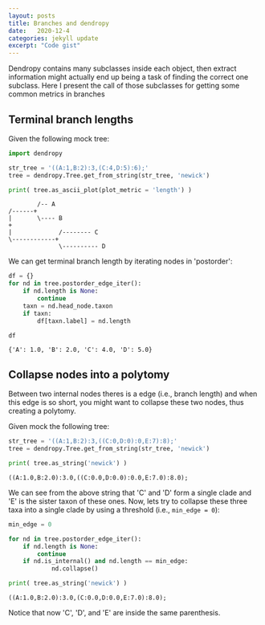 ```yaml
---
layout: posts
title: Branches and dendropy
date:   2020-12-4
categories: jekyll update
excerpt: "Code gist"
---
```


Dendropy contains many subclasses inside each object, then extract information might actually
end up being a task of finding the correct one subclass. Here I present the call of those subclasses
for getting some common metrics in branches

## Terminal branch lengths

Given the following mock tree:

```python
import dendropy

str_tree = '((A:1,B:2):3,(C:4,D:5):6);'
tree = dendropy.Tree.get_from_string(str_tree, 'newick')

print( tree.as_ascii_plot(plot_metric = 'length') )
```

```
        /-- A
/------+
|       \---- B
+              
|             /-------- C 
\------------+           
              \---------- D
```
We can get terminal branch length by iterating nodes in 'postorder':

```python
df = {}
for nd in tree.postorder_edge_iter():
    if nd.length is None:
        continue
    taxn = nd.head_node.taxon
    if taxn:
        df[taxn.label] = nd.length

df
```

```
{'A': 1.0, 'B': 2.0, 'C': 4.0, 'D': 5.0}
```

## Collapse nodes into a polytomy

Between two internal nodes theres is a edge (i.e., branch length) and when this edge is
so short, you might want to collapse these two nodes, thus creating a polytomy. 

Given mock the following tree:

```python
str_tree = '((A:1,B:2):3,((C:0,D:0):0,E:7):8);'
tree = dendropy.Tree.get_from_string(str_tree, 'newick')

print( tree.as_string('newick') )
```
```
((A:1.0,B:2.0):3.0,((C:0.0,D:0.0):0.0,E:7.0):8.0);
```

We can see from the above string that 'C' and 'D' form a single clade and 'E' is the sister taxon of these ones. Now, lets try to collapse these three taxa into a single clade by using a threshold (i.e., `min_edge = 0`):

```python
min_edge = 0

for nd in tree.postorder_edge_iter():
    if nd.length is None:
        continue
    if nd.is_internal() and nd.length == min_edge:
            nd.collapse()

print( tree.as_string('newick') )
```
```
((A:1.0,B:2.0):3.0,(C:0.0,D:0.0,E:7.0):8.0);
```
Notice that now 'C', 'D', and 'E' are inside the same parenthesis.


